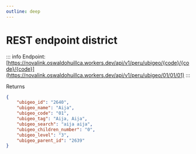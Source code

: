 ```yaml
---
outline: deep
---
```


# REST endpoint district


::: info
Endpoint: [https://novalink.oswaldohuillca.workers.dev/api/v1/peru/ubigeo/{code}/{code}/{code}](https://novalink.oswaldohuillca.workers.dev/api/v1/peru/ubigeo/01/01/01)
:::

Returns

```json
{
    "ubigeo_id": "2640",
    "ubigeo_name": "Aija",
    "ubigeo_code": "01",
    "ubigeo_tag": "Aija, Aija",
    "ubigeo_search": "aija aija",
    "ubigeo_children_number": "0",
    "ubigeo_level": "3",
    "ubigeo_parent_id": "2639"
}
```